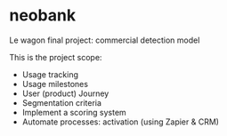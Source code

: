 # neobank
Le wagon final project: commercial detection model

This is the project scope:

* Usage tracking
* Usage milestones
* User (product) Journey
* Segmentation criteria
* Implement a scoring system
* Automate processes: activation (using Zapier & CRM)



